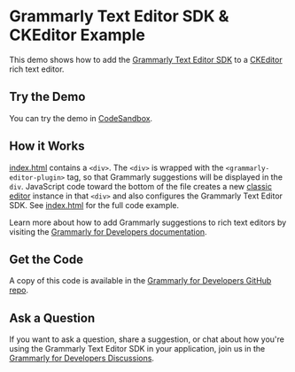 # Grammarly Text Editor SDK & CKEditor Example

This demo shows how to add the [Grammarly Text Editor SDK](https://developer.grammarly.com/) to a [CKEditor](https://ckeditor.com/) rich text editor.

## Try the Demo

You can try the demo in [CodeSandbox](https://codesandbox.io/s/github/grammarly/grammarly-for-developers/tree/main/examples/editor-sdk-ckeditor?file=/public/index.html).

## How it Works

[index.html](./public/index.html) contains a `<div>`. The `<div>` is wrapped with the `<grammarly-editor-plugin>` tag, so that Grammarly suggestions will be displayed in the `div`. JavaScript code toward the bottom of the file creates a new [classic editor](https://ckeditor.com/docs/ckeditor5/latest/api/module_editor-classic_classiceditor-ClassicEditor.html) instance in that `<div>` and also configures the Grammarly Text Editor SDK. See [index.html](./public/index.html) for the full code example.

Learn more about how to add Grammarly suggestions to rich text editors by visiting the [Grammarly for Developers documentation](https://developer.grammarly.com/docs/#supported-text-editors).

## Get the Code

A copy of this code is available in the [Grammarly for Developers GitHub repo](https://github.com/grammarly/grammarly-for-developers/tree/main/examples/editor-sdk-ckeditor).

## Ask a Question

If you want to ask a question, share a suggestion, or chat about how you're using the Grammarly Text Editor SDK in your application, join us in the [Grammarly for Developers Discussions](https://github.com/grammarly/grammarly-for-developers/discussions).
